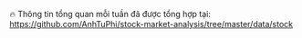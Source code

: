 🔥 Thông tin tổng quan mỗi tuần đã được tổng hợp
tại: https://github.com/AnhTuPhi/stock-market-analysis/tree/master/data/stock
